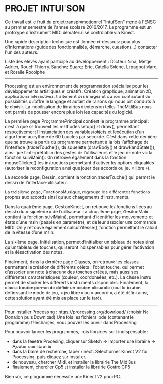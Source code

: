 # PROJET INTUI'SON

Ce travail est le fruit du projet transpromotionnel "Intui'Son" mené à l'ENSC au premier semestre de l'année scolaire 2016/2017. Le programme est un prototype d'instrument MIDI dématérialisé contrôlable via Kinect.

Une rapide description technique est donnée ci-dessous: pour plus d'informations (guide des fonctionnalités, démarche, questions...) contacter l'un des auteurs.


Liste des élèves ayant participé au développement : Docteur Nina, Metge Adrien, Rouch Thierry, Sanchez Suarez Eric, Catella Solène, Lepagnot Marc, et Rosalie Rodolphe

___________

Processing est un environnement de programmation spécialisé pour les développements artistiques et créatifs. Création graphique, animation 2D, applications interactives, traitement des images et du son sont autant de possibilités qu’offre le langage et autant de raisons qui nous ont conduits à le choisir. La mobilisation de librairies d’extension telles TheMidiBus nous ont permis de pousser encore plus loin les capacités du logiciel.


La première page ProgrammePrincipal contient le programme principal : c’est là que se trouvent les méthodes setup() et draw(), permettant respectivement l’instanciation des variables/objets et l’exécution d’un algorithme au rythme de 60 boucles par seconde. C’est dans cette dernière que se trouve la partie du programme permettant à la fois l’affichage de l’interface (tracerTouche()), du squelette (drawBody() et drawHandState()), ainsi que l’interprétation des gestes de l’utilisateurs et le jeu de note via la fonction suiviMain(). On retrouve également dans la fonction mouseClicked() les instructions permettant d’activer les options cliquables (autoriser la reconfiguration ainsi que jouer des accords ou jeu « libre »).

La seconde page, Dessin, contient la fonction tracerTouche() qui permet le dessin de l’interface-utilisateur.

La troisième page, FonctionsMusique, regroupe les différentes fonctions propres aux accords ainsi qu’aux changements d’instruments.

Dans la quatrième page, GestionKinect, on retrouve les fonctions liées au dessin du « squelette » de l’utilisateur.
La cinquième page, GestionMain contient la fonction suiviMain(), permettant d’identifier les mouvements et états d’une main (passés en paramètre), et de leur associer une commande MIDI. On y retrouve également calculVitesse(), fonction permettant le calcul de la vitesse d’une main.

La sixième page, Initialisation, permet d’initialiser un tableau de notes ainsi qu’un tableau de touches, qui seront indispensables pour gérer l’activation et la désactivation des notes. 

Finalement, dans la dernière page Classes, on retrouve les classes permettant la création de différents objets : l’objet touche, qui permet d’associer une note à chacune des touches créées, mais aussi ses différentes caractéristiques (couleur, coordonnées, etc.). La classe instru permet de stocker les différents instruments disponibles. Finalement, la classe bouton permet de définir un bouton cliquable (seul le bouton définissant le mode de jeu, « jeu libre » ou « accord », a été défini ainsi, cette solution ayant été mis en place sur le tard).


___________
Pour installer Processing : https://processing.org/download/ (choisir No Donation puis Download)
Une fois les fichiers .pde (contenant le programme) téléchargés, vous pouvez les ouvrir dans Processing

Pour pouvoir lancer les programmes, trois librairies sont indispensable :
- dans la fenetre Procesing, cliquer sur Sketch => Importer une librairie => Ajouter une librairie
- dans la barre de recherche, taper kinect. Selectionner Kinect V2 for Processing, puis cliquez sur installer.
- de nouveau, chercher Midi, et installer la librairie The MidiBus
- finalement, chercher Cp5 et installer la librairie ControlCP5

Bien sûr, ce programme nécessite une Kinect V2 pour PC.

